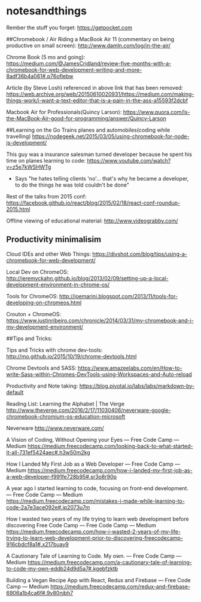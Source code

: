 # notesandthings

Rember the stuff you forget: 
https://getpocket.com

##Chromebook / Air
Riding a MacBook Air 11 (commentary on being productive on small screen):
http://www.damln.com/log/in-the-air/

Chrome Book (5 mo and going):
https://medium.com/@JamesCridland/review-five-months-with-a-chromebook-for-web-development-writing-and-more-8adf36b4a061#.p76oflebw


Article (by Steve Losh) referenced in above link that has been removed: 
https://web.archive.org/web/20150610020931/https://medium.com/making-things-work/i-want-a-text-editor-that-is-a-pain-in-the-ass-a15593f2dcbf

Macbook Air for Professionals(Quincy Larson):
https://www.quora.com/Is-the-MacBook-Air-good-for-programming/answer/Quincy-Larson  

##Learning on the Go
Trains planes and automobiles(coding while travelling)
https://nodegeek.net/2015/03/05/using-chromebook-for-node-js-development/

This guy was a insurance salesman turned developer because he spent his time on planes learning to code: 
https://www.youtube.com/watch?v=z5e7kWSHWTg
 - Says "he hates telling clients 'no'... that's why he became a developer, to do the things he was told couldn't be done"

Rest of the talks from 2015 conf:
https://facebook.github.io/react/blog/2015/02/18/react-conf-roundup-2015.html

Offline viewing of educational material:
http://www.videograbby.com/

## Productivity minimalisim 
Cloud IDEs and other Web Things: 
https://divshot.com/blog/tips/using-a-chromebook-for-web-development/

Local Dev on ChromeOS:
http://jeremyckahn.github.io/blog/2013/02/09/setting-up-a-local-development-environment-in-chrome-os/

Tools for ChromeOS: 
http://joemarini.blogspot.com/2013/11/tools-for-developing-on-chromeos.html

Crouton + ChromeOS: 
https://www.justinribeiro.com/chronicle/2014/03/31/my-chromebook-and-i-my-development-environment/

##Tips and Tricks: 

Tips and Tricks with chrome dev-tools: 
http://mo.github.io/2015/10/19/chrome-devtools.html

Chrome Devtools and SASS: 
https://www.amazeelabs.com/en/How-to-write-Sass-within-Chromes-DevTools-using-Workspaces-and-Auto-reload

Productivity and Note taking: 
https://blog.pivotal.io/labs/labs/markdown-by-default

Reading List: 
Learning the Alphabet | The Verge
http://www.theverge.com/2016/2/17/11030406/neverware-google-chromebook-chromium-os-education-microsoft

Neverware
http://www.neverware.com/

A Vision of Coding, Without Opening your Eyes — Free Code Camp — Medium
https://medium.freecodecamp.com/looking-back-to-what-started-it-all-731ef5424aec#.h3w50m2kg

How I Landed My First Job as a Web Developer — Free Code Camp — Medium
https://medium.freecodecamp.com/how-i-landed-my-first-job-as-a-web-developer-f991fe728b95#.sr3o8r90p

A year ago I started learning to code, focusing on front-end development. — Free Code Camp — Medium
https://medium.freecodecamp.com/mistakes-i-made-while-learning-to-code-2a7e3ace092e#.jp2073u7m

How I wasted two years of my life trying to learn web development before discovering Free Code Camp — Free Code Camp — Medium
https://medium.freecodecamp.com/how-i-wasted-2-years-of-my-life-trying-to-learn-web-development-prior-to-discovering-freecodecamp-916cbdcf8a1#.x217buay9

A Cautionary Tale of Learning to Code. My own. — Free Code Camp — Medium
https://medium.freecodecamp.com/a-cautionary-tale-of-learning-to-code-my-own-eddb24d9d5a7#.kgebfzktb

Building a Vegan Recipe App with React, Redux and Firebase — Free Code Camp — Medium
https://medium.freecodecamp.com/redux-and-firebase-6906a1b4ca6f#.9y80njbh7
